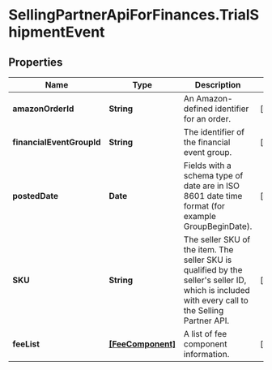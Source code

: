 # SellingPartnerApiForFinances.TrialShipmentEvent

## Properties

Name | Type | Description | Notes
------------ | ------------- | ------------- | -------------
**amazonOrderId** | **String** | An Amazon-defined identifier for an order. | [optional] 
**financialEventGroupId** | **String** | The identifier of the financial event group. | [optional] 
**postedDate** | **Date** | Fields with a schema type of date are in ISO 8601 date time format (for example GroupBeginDate). | [optional] 
**SKU** | **String** | The seller SKU of the item. The seller SKU is qualified by the seller&#39;s seller ID, which is included with every call to the Selling Partner API. | [optional] 
**feeList** | [**[FeeComponent]**](FeeComponent.md) | A list of fee component information. | [optional] 


